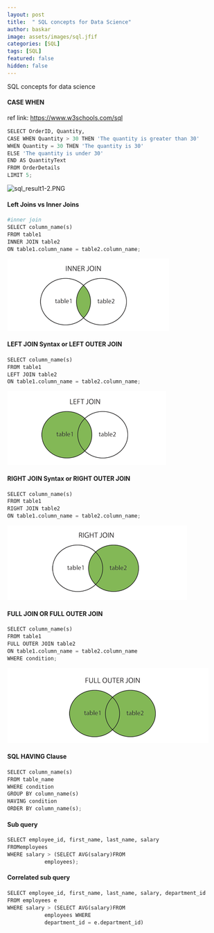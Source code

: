 ```yaml
---
layout: post
title:  " SQL concepts for Data Science"
author: baskar
image: assets/images/sql.jfif
categories: [SQL]
tags: [SQL]
featured: false
hidden: false
---
```





SQL concepts for data science

#### CASE WHEN

ref link: https://www.w3schools.com/sql


```python
SELECT OrderID, Quantity,
CASE WHEN Quantity > 30 THEN 'The quantity is greater than 30'
WHEN Quantity = 30 THEN 'The quantity is 30'
ELSE 'The quantity is under 30'
END AS QuantityText
FROM OrderDetails
LIMIT 5;
```

![sql_result1-2.PNG](../assets/images/sql/sql_result1-2.PNG)

#### Left Joins vs Inner Joins


```python
#inner join
SELECT column_name(s)
FROM table1
INNER JOIN table2
ON table1.column_name = table2.column_name;
```

![sql_result2.PNG](../assets/images/sql/sql_result2.PNG)

#### LEFT JOIN Syntax or LEFT OUTER JOIN


```python
SELECT column_name(s)
FROM table1
LEFT JOIN table2
ON table1.column_name = table2.column_name;
```

![sql_result_5.PNG](../assets/images/sql/sql_result_5.PNG)

#### RIGHT JOIN Syntax or RIGHT OUTER JOIN


```python
SELECT column_name(s)
FROM table1
RIGHT JOIN table2
ON table1.column_name = table2.column_name;
```

![sql_result_6.PNG](../assets/images/sql/sql_result_6.PNG)

#### FULL JOIN OR FULL OUTER JOIN


```python
SELECT column_name(s)
FROM table1
FULL OUTER JOIN table2
ON table1.column_name = table2.column_name
WHERE condition;
```

![sql_result_7.PNG](../assets/images/sql/sql_result_7.PNG)

#### SQL HAVING Clause


```python
SELECT column_name(s)
FROM table_name
WHERE condition
GROUP BY column_name(s)
HAVING condition
ORDER BY column_name(s);
```

#### Sub query



```python
SELECT employee_id, first_name, last_name, salary
FROMemployees
WHERE salary > (SELECT AVG(salary)FROM
            employees);
```

#### Correlated sub query


```python
SELECT employee_id, first_name, last_name, salary, department_id
FROM employees e
WHERE salary > (SELECT AVG(salary)FROM
            employees WHERE
            department_id = e.department_id)
```
